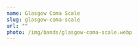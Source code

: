 ```yaml
---
name: Glasgow Coma Scale
slug: glasgow-coma-scale
url: ""
photo: /img/bands/glasgow-coma-scale.webp
---
```

